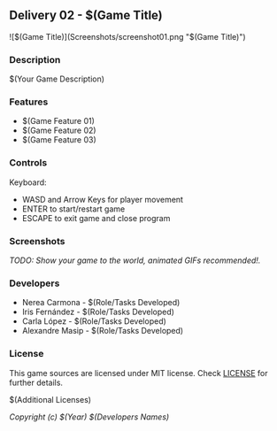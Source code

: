 ## Delivery 02 - $(Game Title)

![$(Game Title)](Screenshots/screenshot01.png "$(Game Title)")

### Description

$(Your Game Description)

### Features

 - $(Game Feature 01)
 - $(Game Feature 02)
 - $(Game Feature 03)

### Controls

Keyboard:
 - WASD and Arrow Keys for player movement
 - ENTER to start/restart game
 - ESCAPE to exit game and close program

### Screenshots

_TODO: Show your game to the world, animated GIFs recommended!._

### Developers

 - Nerea Carmona - $(Role/Tasks Developed)
 - Iris Fernández - $(Role/Tasks Developed)
 - Carla López - $(Role/Tasks Developed)
 - Alexandre Masip - $(Role/Tasks Developed)

### License

This game sources are licensed under MIT license. Check [LICENSE](LICENSE) for further details.

$(Additional Licenses)

*Copyright (c) $(Year) $(Developers Names)*
